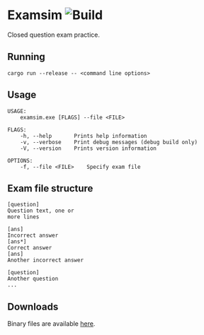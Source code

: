 # Examsim ![Build](https://github.com/hjaremko/examsim/workflows/Build/badge.svg?branch=master)
Closed question exam practice. 

## Running
```
cargo run --release -- <command line options>
```

## Usage
```
USAGE:
    examsim.exe [FLAGS] --file <FILE>

FLAGS:
    -h, --help       Prints help information
    -v, --verbose    Print debug messages (debug build only)
    -V, --version    Prints version information

OPTIONS:
    -f, --file <FILE>    Specify exam file
```
## Exam file structure
```
[question]
Question text, one or
more lines

[ans]
Incorrect answer
[ans*]
Correct answer
[ans]
Another incorrect answer

[question]
Another question
...
```

## Downloads

Binary files are available [here](https://github.com/hjaremko/examsim/releases).
